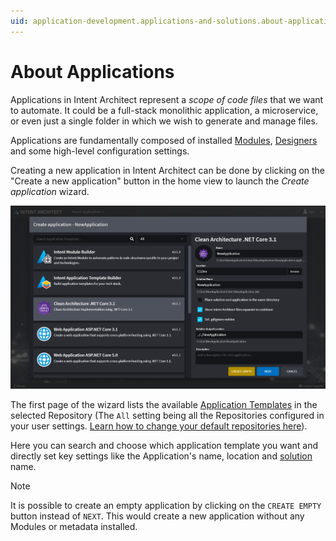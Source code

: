 ```yaml
---
uid: application-development.applications-and-solutions.about-applications
---
```

# About Applications

Applications in Intent Architect represent a _scope of code files_ that we want to automate. It could be a full-stack monolithic application, a microservice, or even just a single folder in which we wish to generate and manage files.

Applications are fundamentally composed of installed [Modules](xref:application-development.applications-and-solutions.about-modules), [Designers](xref:application-development.modelling.about-designers) and some high-level configuration settings.

Creating a new application in Intent Architect can be done by clicking on the "Create a new application" button in the home view to launch the _Create application_ wizard.

![Create Application Start](images/create-application-start.png)

The first page of the wizard lists the available [Application Templates](xref:application-templates.overview) in the selected Repository (The `All` setting being all the Repositories configured in your user settings. [Learn how to change your default repositories here](xref:application-development.user-interface.how-to-change-user-settings)).

Here you can search and choose which application template you want and directly set key settings like the Application's name, location and [solution](xref:application-development.applications-and-solutions.about-solutions) name.

> [!NOTE]
> It is possible to create an empty application by clicking on the `CREATE EMPTY` button instead of `NEXT`. This would create a new application without any Modules or metadata installed.
